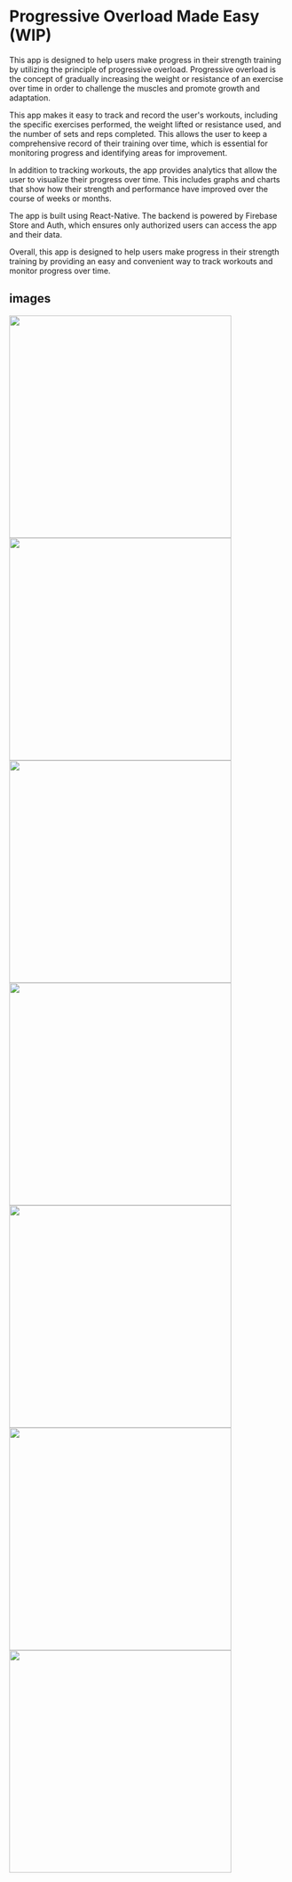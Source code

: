 # Progressive Overload Made Easy (WIP)
This app is designed to help users make progress in their strength training by utilizing the principle of progressive overload. Progressive overload is the concept of gradually increasing the weight or resistance of an exercise over time in order to challenge the muscles and promote growth and adaptation.

This app makes it easy to track and record the user's workouts, including the specific exercises performed, the weight lifted or resistance used, and the number of sets and reps completed. This allows the user to keep a comprehensive record of their training over time, which is essential for monitoring progress and identifying areas for improvement.

In addition to tracking workouts, the app provides analytics that allow the user to visualize their progress over time. This includes graphs and charts that show how their strength and performance have improved over the course of weeks or months. 

The app is built using React-Native. The backend is powered by Firebase Store and Auth, which ensures only authorized users can access the app and their data.

Overall, this app is designed to help users make progress in their strength training by providing an easy and convenient way to track workouts and monitor progress over time.

## images
<!-- ![picture in app](/Screenshot_1670806592.png) -->
<img src="/Screenshot_1670806592.png" width="400">
<img src="/Screenshot_1670823326.png" width="400">
<img src="/Screenshot_1670823336.png" width="400">
<img src="/Screenshot_1670806646.png" width="400">
<img src="/Screenshot_1670806659.png" width="400">
<img src="/Screenshot_1670806680.png" width="400">
<img src="/Screenshot_1670806824.png" width="400">


